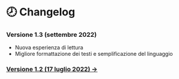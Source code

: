 # 🕗 Changelog

### Versione 1.3 (settembre 2022)

* Nuova esperienza di lettura
* Migliore formattazione dei testi e semplificazione del linguaggio

### [Versione 1.2 (17 luglio 2022) ->](https://io.italia.it/assets/download/it/onboarding/220725\_guida\_tecnica\_all\_integrazione\_dei\_servizi\_in\_app\_io-v\_1.2.pdf)
